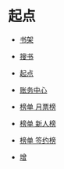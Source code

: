 # 起点


<div id = "首"></div>
<script src = "../js/首.js"></script>


* [书架](https://my.qidian.com/bookcase/14159146)
* [搜书](https://m.qidian.com/soushu/)


* [起点](https://www.qidian.com/)
* [账务中心](https://my.qidian.com/account)


* [榜单 月票榜](https://m.qidian.com/rank/yuepiao/)
* [榜单 新人榜](https://m.qidian.com/rank/newauthor/)
* [榜单 签约榜](https://m.qidian.com/rank/sign/)


* [增](https://cloud.seatable.cn/dtable/forms/93f2f7b9-1d01-48db-9656-8222a74f0f5a/)


<div id = "cmfu_book"></div>
<script src = "../js/起点.js"></script>
